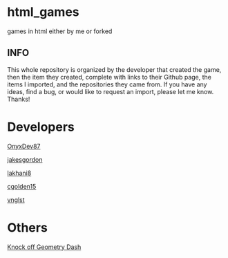 # html_games
games in html either by me or forked

## INFO
This whole repository is organized by the developer that created the game, then the item they created, complete with links to their Github page, the items I imported, and the repositories they came from. If you have any ideas, find a bug, or would like to request an import, please let me know. 
Thanks!

# Developers
[OnyxDev87](OnyxDev87/projects)

[jakesgordon](jakesgordon/projects)

[lakhani8](lakhani8/projects)

[cgolden15](cgolden15/projects)

[vnglst](vnglst/projects)

# Others
[Knock off Geometry Dash](other/gd.html)
